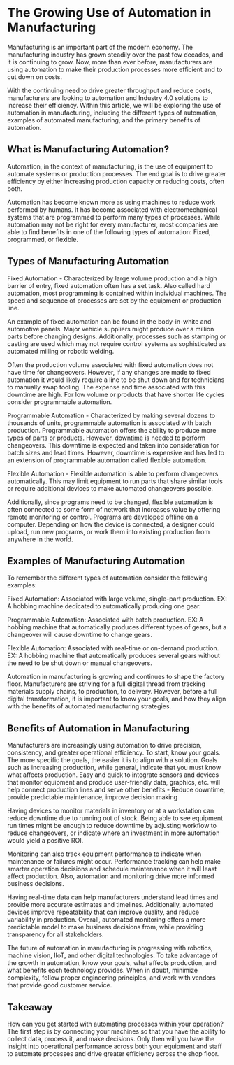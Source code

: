# The Growing Use of Automation in Manufacturing

Manufacturing is an important part of the modern economy. The manufacturing industry has grown steadily over the past few decades, and it is continuing to grow. Now, more than ever before, manufacturers are using automation to make their production processes more efficient and to cut down on costs.

With the continuing need to drive greater throughput and reduce costs, manufacturers are looking to automation and Industry 4.0 solutions to increase their efficiency. Within this article, we will be exploring the use of automation in manufacturing, including the different types of automation, examples of automated manufacturing, and the primary benefits of automation.

## What is Manufacturing Automation?

Automation, in the context of manufacturing, is the use of equipment to automate systems or production processes. The end goal is to drive greater efficiency by either increasing production capacity or reducing costs, often both.

Automation has become known more as using machines to reduce work performed by humans. It has become associated with electromechanical systems that are programmed to perform many types of processes. While automation may not be right for every manufacturer, most companies are able to find benefits in one of the following types of automation: Fixed, programmed, or flexible.

## Types of Manufacturing Automation

Fixed Automation -
Characterized by large volume production and a high barrier of entry, fixed automation often has a set task. Also called hard automation, most programming is contained within individual machines. The speed and sequence of processes are set by the equipment or production line.

An example of fixed automation can be found in the body-in-white and automotive panels. Major vehicle suppliers might produce over a million parts before changing designs. Additionally, processes such as stamping or casting are used which may not require control systems as sophisticated as automated milling or robotic welding.

Often the production volume associated with fixed automation does not have time for changeovers. However, if any changes are made to fixed automation it would likely require a line to be shut down and for technicians to manually swap tooling. The expense and time associated with this downtime are high. For low volume or products that have shorter life cycles consider programmable automation.

Programmable Automation -
Characterized by making several dozens to thousands of units, programmable automation is associated with batch production. Programmable automation offers the ability to produce more types of parts or products. However, downtime is needed to perform changeovers. This downtime is expected and taken into consideration for batch sizes and lead times. However, downtime is expensive and has led to an extension of programmable automation called flexible automation.

Flexible Automation -
Flexible automation is able to perform changeovers automatically. This may limit equipment to run parts that share similar tools or require additional devices to make automated changeovers possible.

Additionally, since programs need to be changed, flexible automation is often connected to some form of network that increases value by offering remote monitoring or control. Programs are developed offline on a computer. Depending on how the device is connected, a designer could upload, run new programs, or work them into existing production from anywhere in the world.

## Examples of Manufacturing Automation

To remember the different types of automation consider the following examples:

Fixed Automation: Associated with large volume, single-part production. EX: A hobbing machine dedicated to automatically producing one gear.

Programmable Automation: Associated with batch production. EX: A hobbing machine that automatically produces different types of gears, but a changeover will cause downtime to change gears.

Flexible Automation: Associated with real-time or on-demand production. EX: A hobbing machine that automatically produces several gears without the need to be shut down or manual changeovers.

Automation in manufacturing is growing and continues to shape the factory floor. Manufacturers are striving for a full digital thread from tracking materials supply chains, to production, to delivery. However, before a full digital transformation, it is important to know your goals, and how they align with the benefits of automated manufacturing strategies.

## Benefits of Automation in Manufacturing

Manufacturers are increasingly using automation to drive precision, consistency, and greater operational efficiency. To start, know your goals. The more specific the goals, the easier it is to align with a solution. Goals such as increasing production, while general, indicate that you must know what affects production. Easy and quick to integrate sensors and devices that monitor equipment and produce user-friendly data, graphics, etc. will help connect production lines and serve other benefits - Reduce downtime, provide predictable maintenance, improve decision making

Having devices to monitor materials in inventory or at a workstation can reduce downtime due to running out of stock. Being able to see equipment run times might be enough to reduce downtime by adjusting workflow to reduce changeovers, or indicate where an investment in more automation would yield a positive ROI.

Monitoring can also track equipment performance to indicate when maintenance or failures might occur. Performance tracking can help make smarter operation decisions and schedule maintenance when it will least affect production. Also, automation and monitoring drive more informed business decisions.

Having real-time data can help manufacturers understand lead times and provide more accurate estimates and timelines. Additionally, automated devices improve repeatability that can improve quality, and reduce variability in production. Overall, automated monitoring offers a more predictable model to make business decisions from, while providing transparency for all stakeholders.

The future of automation in manufacturing is progressing with robotics, machine vision, IIoT, and other digital technologies. To take advantage of the growth in automation, know your goals, what affects production, and what benefits each technology provides. When in doubt, minimize complexity, follow proper engineering principles, and work with vendors that provide good customer service.

## Takeaway

How can you get started with automating processes within your operation? The first step is by connecting your machines so that you have the ability to collect data, process it, and make decisions. Only then will you have the insight into operational performance across both your equipment and staff to automate processes and drive greater efficiency across the shop floor.
